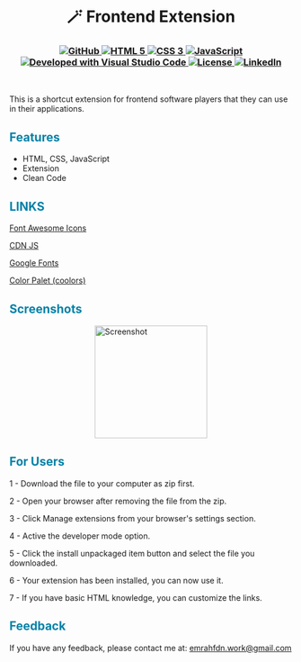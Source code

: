 <h1 align="center">
<br>
🪄 Frontend Extension
</h1>

<h3 align="center">
  <a class="header-badge" target="_blank" href="https://github.com/EmrahFidan">
    <img alt="GitHub" src="https://img.shields.io/badge/GitHub-white.svg?logo=github&style=social"/>
  </a>
  <a href="https://www.w3.org/TR/html52/" target="_blank">
  <img alt="HTML 5" src="https://img.shields.io/badge/HTML-5-orangered.svg"/>
</a>
<a href="https://www.w3.org/Style/CSS/" target="_blank">
  <img alt="CSS 3" src="https://img.shields.io/badge/CSS-3-darkblue.svg"/>
</a>
<a href="https://developer.mozilla.org/en-US/docs/Web/JavaScript" target="_blank">
  <img alt="JavaScript" src="https://img.shields.io/badge/Language-JavaScript-yellow.svg"/>
</a>
<a href="https://code.visualstudio.com/" target="_blank">
  <img alt="Developed with Visual Studio Code" src="https://img.shields.io/badge/Developed%20with-Visual%20Studio%20Code-purple"/>
</a>
  <a class="header-badge" target="_blank" href="https://github.com/EmrahFidan/front-end_tools_extension/blob/main/LICENSE">
    <img alt="License" src="https://img.shields.io/github/license/PritamSarbajna/tourism-website?color=darkred"/>
  </a>
  <a class="header-badge" target="_blank" href="https://www.linkedin.com/in/emrah-fidann/" >
    <img alt="LinkedIn" src="https://img.shields.io/badge/LinkedIn-blue.svg?logo=linkedin&style=social"/>
  </a>
</h3>
<br>

This is a shortcut extension for frontend software players that they can use in their applications.

<h2 style="color: #0081a7;"> Features </h2>

- HTML, CSS, JavaScript 
- Extension  
- Clean Code 

<h2 style="color: #0081a7;"> LINKS </h2>

[Font Awesome Icons](https://fontawesome.com/icons)

[CDN JS](https://cdnjs.com/)

[Google Fonts](https://fonts.google.com/)

[Color Palet (coolors)](https://coolors.co/palettes/trending)


<h2 style="color: #0081a7;"> Screenshots </h2>
<div style="display: flex; justify-content: center;">
    <img src="https://github.com/EmrahFidan/educationApp/assets/114583209/d6e5a88f-f025-4c58-b503-2b014f898fbd" alt="Screenshot" width="200" />
    
</div>

<h2 style="color: #0081a7;"> For Users</h2>

1 - Download the file to your computer as zip first.

2 - Open your browser after removing the file from the zip.

3 - Click Manage extensions from your browser's settings section.

4 - Active the developer mode option.

5 - Click the install unpackaged item button and select the file you downloaded.

6 - Your extension has been installed, you can now use it.

7 - If you have basic HTML knowledge, you can customize the links.


<h2 style="color: #0081a7;"> Feedback </h2>


If you have any feedback, please contact me at: emrahfdn.work@gmail.com

  
